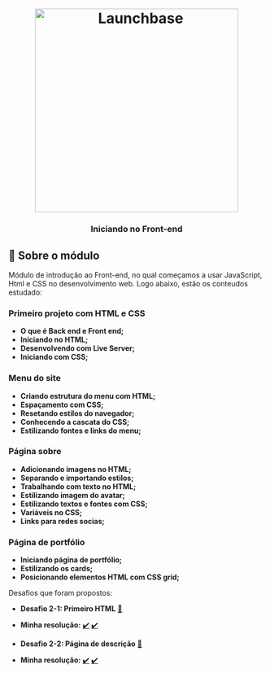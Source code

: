 <h1 align="center">
    <img alt="Launchbase" src="https://storage.googleapis.com/golden-wind/bootcamp-launchbase/logo.png" width="400px" />
</h1>

<h3 align="center">
  Iniciando no Front-end
</h3>

## :rocket: Sobre o módulo

Módulo de introdução ao Front-end, no qual começamos a usar JavaScript, Html e CSS no desenvolvimento web. 
Logo abaixo, estão os conteudos estudado:
### Primeiro projeto com HTML e CSS

- **O que é Back end e Front end;**
- **Iniciando no HTML;**
- **Desenvolvendo com Live Server;**
- **Iniciando com CSS;**

### Menu do site

- **Criando estrutura do menu com HTML;**
- **Espaçamento com CSS;**
- **Resetando estilos do navegador;**
- **Conhecendo a cascata do CSS;**
- **Estilizando fontes e links do menu;**

### Página sobre

- **Adicionando imagens no HTML;**
- **Separando e importando estilos;**
- **Trabalhando com texto no HTML;**
- **Estilizando imagem do avatar;**
- **Estilizando textos e fontes com CSS;**
- **Variáveis no CSS;**
- **Links para redes socias;**

### Página de portfólio

- **Iniciando página de portfólio;**
- **Estilizando os cards;**
- **Posicionando elementos HTML com CSS grid;**

Desafios que foram propostos:

- **Desafio 2-1: Primeiro HTML** [:link:](https://github.com/Rocketseat/bootcamp-launchbase-desafios-02/blob/master/desafios/02-1-primeiro-html.md)
- **Minha resolução:** [:heavy_check_mark:](https://github.com/williamfernands/Bootcamp_Launchbase/blob/master/iniciando%20no%20front-end/desafio-2-1.html) [:heavy_check_mark:](https://github.com/williamfernands/Bootcamp_Launchbase/blob/master/iniciando%20no%20front-end/desafio-2-2.css)

- **Desafio 2-2: Página de descrição** [:link:](https://github.com/Rocketseat/bootcamp-launchbase-desafios-02/blob/master/desafios/02-2-pagina-descricao.md)
- **Minha resolução:** [:heavy_check_mark:](https://github.com/williamfernands/Bootcamp_Launchbase/blob/master/iniciando%20no%20front-end/desafio-2-1.html) [:heavy_check_mark:](https://github.com/williamfernands/Bootcamp_Launchbase/blob/master/iniciando%20no%20front-end/desafio-2-2.css)


